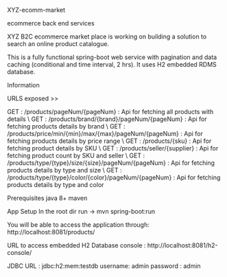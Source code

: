 XYZ-ecomm-market

ecommerce back end services

XYZ B2C ecommerce market place is working on building a solution to search an online product catalogue. 

This is a fully functional spring-boot web service with pagination and data caching (conditional and time interval, 2 hrs). It uses H2 embedded RDMS database. 

Information

URLS exposed >>

GET : /products/pageNum/{pageNum} : Api for fetching all products with details \ GET : /products/brand/{brand}/pageNum/{pageNum} : Api for fetching products details by brand \ GET : /products/price/min/{min}/max/{max}/pageNum/{pageNum} : Api for fetching products details by price range \ GET : /products/{sku} : Api for fetching product details by SKU \ GET : /products/seller/{supplier} : Api for fetching product count by SKU and seller \ GET : /products/type/{type}/size/{size}/pageNum/{pageNum} : Api for fetching products details by type and size \ GET : /products/type/{type}/color/{color}/pageNum/{pageNum} : Api for fetching products details by type and color 



Prerequisites
java 8+ 
maven

App Setup
In the root dir run -> 
mvn spring-boot:run

You will be able to access the application through:
http://localhost:8081/products/<api-relative-url>
  
URL to access embedded H2 Database console :
http://localhost:8081/h2-console/

JDBC URL : jdbc:h2:mem:testdb
username: admin
password : admin
